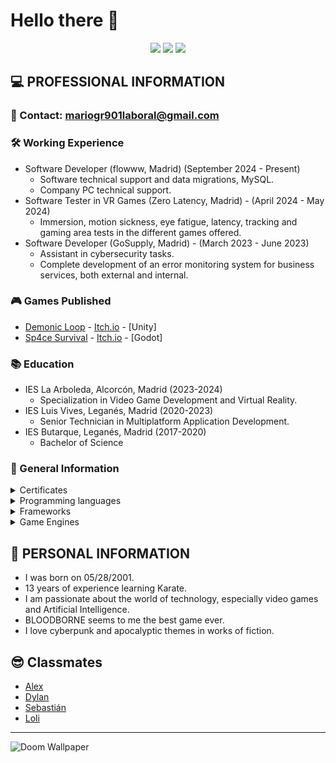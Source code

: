 # Hello there 👋

<p align="center"> 
  <img src="https://komarev.com/ghpvc/?username=Mario999X&label=Profile%20views&color=42b983&style=for-the-badge" />
  <img src="https://img.shields.io/github/followers/Mario999X?style=for-the-badge" />
  <img src="https://img.shields.io/github/stars/Mario999X?style=for-the-badge" />
</p>

## 💻 PROFESSIONAL INFORMATION
### 📧 Contact: mariogr901laboral@gmail.com

### 🛠️ Working Experience

- Software Developer (flowww, Madrid) (September 2024 - Present)
  - Software technical support and data migrations, MySQL.
  - Company PC technical support.
- Software Tester in VR Games (Zero Latency, Madrid) - (April 2024 - May 2024)
  - Immersion, motion sickness, eye fatigue, latency, tracking and gaming area tests in the different games offered.
- Software Developer (GoSupply, Madrid) - (March 2023 - June 2023)
  - Assistant in cybersecurity tasks.
  - Complete development of an error monitoring system for business services, both external and internal.

### 🎮 Games Published
- [Demonic Loop](https://github.com/Mario999X/DemonicLoop) - [Itch.io](https://demonicloopdev.itch.io/demonic-loop) - [Unity]
- [Sp4ce Survival](https://github.com/Mario999X/ProyectoFinalDAM_MarioResa) - [Itch.io](https://mario999x.itch.io/sp4ce-survival) - [Godot]

### 📚 Education
  - IES La Arboleda, Alcorcón, Madrid (2023-2024)
    - Specialization in Video Game Development and Virtual Reality.
  - IES Luis Vives, Leganés, Madrid (2020-2023)
    - Senior Technician in Multiplatform Application Development.
  - IES Butarque, Leganés, Madrid (2017-2020)
    - Bachelor of Science

### 📜 General Information

<details>
  <summary> Certificates </summary>

  - [Kotlin Developer For Backend](Certs/Gonzalez_Resa_Mario_signed_Kotlin_Cert.pdf)
  - [Java 8 course from 0](Certs/certificado_curso_de_java_8_desde_cero.pdf)
  - [Development course of a REST API with Spring Boot](Certs/certificado_curso_de_desarrollo_de_una_api_rest_con_spring_boot.pdf)
  - [C# course for beginners](Certs/certificado_curso_de_c%23_para_principiantes.pdf)
</details>
   
<details>
  <summary> Programming languages </summary>
  
  - Java
  - Kotlin
  - C#
  - Python
</details>

<details>
  <summary> Frameworks </summary>
  
  - Spring
  - Exposed
  - Hibernate
  - Ktor
  - ASP.NET Core
</details>

<details>
  <summary> Game Engines </summary>

  - Unity
  - Godot
  - RPG Maker MV
</details>

## 🗿 PERSONAL INFORMATION
  - I was born on 05/28/2001.
  - 13 years of experience learning Karate.
  - I am passionate about the world of technology, especially video games and Artificial Intelligence.
  - BLOODBORNE seems to me the best game ever.
  - I love cyberpunk and apocalyptic themes in works of fiction.

 ## 😎 Classmates
  - [Alex](https://github.com/alexlaso)
  - [Dylan](https://github.com/DyLaNHurtado)
  - [Sebastián](https://github.com/SebsMendoza)
  - [Loli](https://github.com/Idliketobealoli)
  
  ---

  ![Doom Wallpaper](https://user-images.githubusercontent.com/80423737/155528061-934a9674-8a88-4a97-8abb-8b829c0e7c25.jpg)


  
<!--
**Mario999X/Mario999X** is a ✨ _special_ ✨ repository because its `README.md` (this file) appears on your GitHub profile.

Here are some ideas to get you started:

- 🔭 I’m currently working on ...
- 🌱 I’m currently learning ...
- 👯 I’m looking to collaborate on ...
- 🤔 I’m looking for help with ...
- 💬 Ask me about ...
- 📫 How to reach me: ...
- 😄 Pronouns: ...
- ⚡ Fun fact: ...
-->



